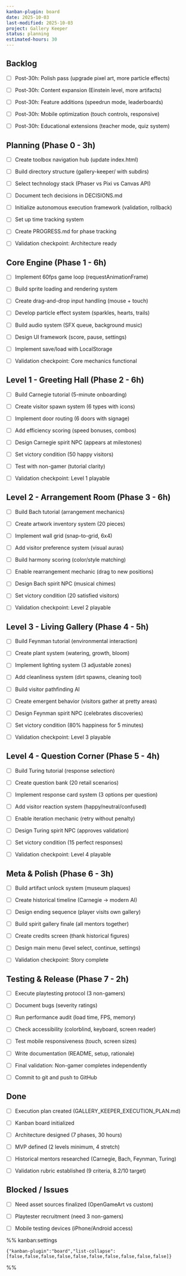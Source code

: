 ```yaml
---
kanban-plugin: board
date: 2025-10-03
last-modified: 2025-10-03
project: Gallery Keeper
status: planning
estimated-hours: 30
---
```


## Backlog

- [ ] Post-30h: Polish pass (upgrade pixel art, more particle effects)
- [ ] Post-30h: Content expansion (Einstein level, more artifacts)
- [ ] Post-30h: Feature additions (speedrun mode, leaderboards)
- [ ] Post-30h: Mobile optimization (touch controls, responsive)
- [ ] Post-30h: Educational extensions (teacher mode, quiz system)


## Planning (Phase 0 - 3h)

- [ ] Create toolbox navigation hub (update index.html)
- [ ] Build directory structure (gallery-keeper/ with subdirs)
- [ ] Select technology stack (Phaser vs Pixi vs Canvas API)
- [ ] Document tech decisions in DECISIONS.md
- [ ] Initialize autonomous execution framework (validation, rollback)
- [ ] Set up time tracking system
- [ ] Create PROGRESS.md for phase tracking
- [ ] Validation checkpoint: Architecture ready


## Core Engine (Phase 1 - 6h)

- [ ] Implement 60fps game loop (requestAnimationFrame)
- [ ] Build sprite loading and rendering system
- [ ] Create drag-and-drop input handling (mouse + touch)
- [ ] Develop particle effect system (sparkles, hearts, trails)
- [ ] Build audio system (SFX queue, background music)
- [ ] Design UI framework (score, pause, settings)
- [ ] Implement save/load with LocalStorage
- [ ] Validation checkpoint: Core mechanics functional


## Level 1 - Greeting Hall (Phase 2 - 6h)

- [ ] Build Carnegie tutorial (5-minute onboarding)
- [ ] Create visitor spawn system (6 types with icons)
- [ ] Implement door routing (6 doors with signage)
- [ ] Add efficiency scoring (speed bonuses, combos)
- [ ] Design Carnegie spirit NPC (appears at milestones)
- [ ] Set victory condition (50 happy visitors)
- [ ] Test with non-gamer (tutorial clarity)
- [ ] Validation checkpoint: Level 1 playable


## Level 2 - Arrangement Room (Phase 3 - 6h)

- [ ] Build Bach tutorial (arrangement mechanics)
- [ ] Create artwork inventory system (20 pieces)
- [ ] Implement wall grid (snap-to-grid, 6x4)
- [ ] Add visitor preference system (visual auras)
- [ ] Build harmony scoring (color/style matching)
- [ ] Enable rearrangement mechanic (drag to new positions)
- [ ] Design Bach spirit NPC (musical chimes)
- [ ] Set victory condition (20 satisfied visitors)
- [ ] Validation checkpoint: Level 2 playable


## Level 3 - Living Gallery (Phase 4 - 5h)

- [ ] Build Feynman tutorial (environmental interaction)
- [ ] Create plant system (watering, growth, bloom)
- [ ] Implement lighting system (3 adjustable zones)
- [ ] Add cleanliness system (dirt spawns, cleaning tool)
- [ ] Build visitor pathfinding AI
- [ ] Create emergent behavior (visitors gather at pretty areas)
- [ ] Design Feynman spirit NPC (celebrates discoveries)
- [ ] Set victory condition (80% happiness for 5 minutes)
- [ ] Validation checkpoint: Level 3 playable


## Level 4 - Question Corner (Phase 5 - 4h)

- [ ] Build Turing tutorial (response selection)
- [ ] Create question bank (20 retail scenarios)
- [ ] Implement response card system (3 options per question)
- [ ] Add visitor reaction system (happy/neutral/confused)
- [ ] Enable iteration mechanic (retry without penalty)
- [ ] Design Turing spirit NPC (approves validation)
- [ ] Set victory condition (15 perfect responses)
- [ ] Validation checkpoint: Level 4 playable


## Meta & Polish (Phase 6 - 3h)

- [ ] Build artifact unlock system (museum plaques)
- [ ] Create historical timeline (Carnegie → modern AI)
- [ ] Design ending sequence (player visits own gallery)
- [ ] Build spirit gallery finale (all mentors together)
- [ ] Create credits screen (thank historical figures)
- [ ] Design main menu (level select, continue, settings)
- [ ] Validation checkpoint: Story complete


## Testing & Release (Phase 7 - 2h)

- [ ] Execute playtesting protocol (3 non-gamers)
- [ ] Document bugs (severity ratings)
- [ ] Run performance audit (load time, FPS, memory)
- [ ] Check accessibility (colorblind, keyboard, screen reader)
- [ ] Test mobile responsiveness (touch, screen sizes)
- [ ] Write documentation (README, setup, rationale)
- [ ] Final validation: Non-gamer completes independently
- [ ] Commit to git and push to GitHub


## Done

- [ ] Execution plan created (GALLERY_KEEPER_EXECUTION_PLAN.md)
- [ ] Kanban board initialized
- [ ] Architecture designed (7 phases, 30 hours)
- [ ] MVP defined (2 levels minimum, 4 stretch)
- [ ] Historical mentors researched (Carnegie, Bach, Feynman, Turing)
- [ ] Validation rubric established (9 criteria, 8.2/10 target)


## Blocked / Issues

- [ ] Need asset sources finalized (OpenGameArt vs custom)
- [ ] Playtester recruitment (need 3 non-gamers)
- [ ] Mobile testing devices (iPhone/Android access)




%% kanban:settings
```
{"kanban-plugin":"board","list-collapse":[false,false,false,false,false,false,false,false,false,false]}
```
%%
